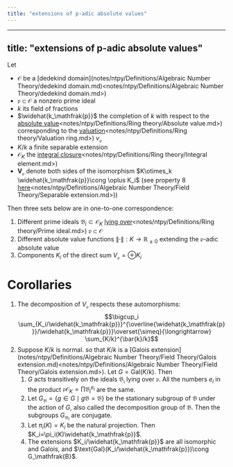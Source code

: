 ```yaml
---
title: "extensions of p-adic absolute values"
---
```


---
title: "extensions of p-adic absolute values"
---

Let 
- $\mathcal{O}$ be a [dedekind domain](notes/ntpy/Definitions/Algebraic Number Theory/dedekind domain.md)<notes/ntpy/Definitions/Algebraic Number Theory/dedekind domain.md>)
- $\mathfrak{p}\subset\mathcal{O}$ a nonzero prime ideal
- $k$ its field of fractions
- $\widehat{k_\mathfrak{p}}$ the completion of $k$ with respect to the [absolute value]()<notes/ntpy/Definitions/Ring theory/Absolute value.md>) corresponding to the [valuation]()<notes/ntpy/Definitions/Ring theory/Valuation ring.md>) $v_\mathfrak{p}$
- $K/k$ a finite separable extension 
- $\mathcal{O}_K$ the [integral closure]()<notes/ntpy/Definitions/Ring theory/Integral element.md>) 
- $\mathbf{V}_\mathfrak{p}$ denote both sides of the isomorphism $K\otimes_k \widehat{k_\mathfrak{p}}\cong \oplus K_i$ (see property 8 [here]()<notes/ntpy/Definitions/Algebraic Number Theory/Field Theory/Separable extension.md>))

Then three sets below are in one-to-one correspondence:
1. Different prime ideals $\mathfrak{B}_i\subset\mathcal{O}_K$ [lying over]()<notes/ntpy/Definitions/Ring theory/Prime ideal.md>) $\mathfrak{p}\subset\mathcal{O}$
2. Different absolute value functions $\|\cdot\|:K\to\mathbb{R}_{\geq 0}$ extending the $\mathfrak{p}$-adic absolute value
3. Components $K_i$ of the direct sum $V_\mathfrak{p}=\oplus K_i$

# Corollaries
1. The decomposition of $V_\mathfrak{p}$ respects these automorphisms: $$\bigcup_i \sum_{K_i/\widehat{k_\mathfrak{p}}}^{\overline{\widehat{k_\mathfrak{p}}}/\widehat{k_\mathfrak{p}}}\overset{\simeq}{\longrightarrow} \sum_{K/k}^{\bar{k}/k}$$
2. Suppose $K/k$ is normal. so that $K/k$ is a [Galois extension](notes/ntpy/Definitions/Algebraic Number Theory/Field Theory/Galois extension.md)<notes/ntpy/Definitions/Algebraic Number Theory/Field Theory/Galois extension.md>). Let $G=\text{Gal}(K/k)$. Then
	1. $G$ acts transitively on the ideals $\mathfrak{B_i}$ lying over $\mathfrak{p}$. All the numbers $e_i$ in the product $\mathfrak{p}\mathcal{O}_K=\prod\mathfrak{B}_i^{e_i}$ are the same.
	2. Let $G_\mathfrak{B}=\{g\in G\mid g\mathfrak{B}=\mathfrak{B}\}$ be the stationary subgroup of $\mathfrak{B}$ under the action of $G$, also called the decomposition group of $\mathfrak{B}$. Then the subgroups $G_{\mathfrak{B}_i}$ are conjugate.
	3. Let $\pi_i(K)=K_i$ be the natural projection. Then $K_i=\pi_i(K)\widehat{k_\mathfrak{p}}$.
	4. The extensions $K_i/\widehat{k_\mathfrak{p}}$ are all isomorphic and Galois, and $\text{Gal}(K_i/\widehat{k_\mathfrak{p}})\cong G_\mathfrak{B}$.
